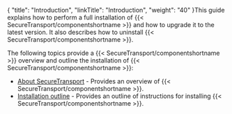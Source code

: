 {
    "title": "Introduction",
    "linkTitle": "Introduction",
    "weight": "40"
}This guide explains how to perform a full installation of {{< SecureTransport/componentshortname  >}} and how to upgrade it to the latest version. It also describes how to uninstall {{< SecureTransport/componentshortname  >}}.

The following topics provide a {{< SecureTransport/componentshortname  >}} overview and outline the installation of {{< SecureTransport/componentshortname  >}}:

-   <a href="about_securetransport" class="MCXref xref">About SecureTransport</a> - Provides an overview of {{< SecureTransport/componentshortname >}}.
-   <a href="installation_outline" class="MCXref xref">Installation outline</a> - Provides an outline of instructions for installing {{< SecureTransport/componentshortname >}}.
